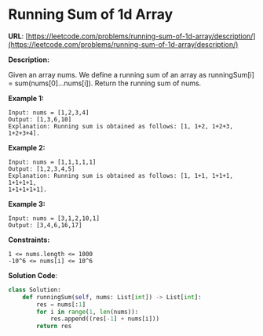 # Running Sum of 1d Array
**URL**: [https://leetcode.com/problems/running-sum-of-1d-array/description/](https://leetcode.com/problems/running-sum-of-1d-array/description/)

**Description:**

Given an array nums. We define a running sum of an array as runningSum[i] =
sum(nums[0]…nums[i]).
Return the running sum of nums.

 __Example 1:__
```
Input: nums = [1,2,3,4]
Output: [1,3,6,10]
Explanation: Running sum is obtained as follows: [1, 1+2, 1+2+3, 1+2+3+4].
```

 __Example 2:__
```
Input: nums = [1,1,1,1,1]
Output: [1,2,3,4,5]
Explanation: Running sum is obtained as follows: [1, 1+1, 1+1+1, 1+1+1+1,
1+1+1+1+1].
```

 __Example 3:__
```
Input: nums = [3,1,2,10,1]
Output: [3,4,6,16,17]
```

 __Constraints:__
```
1 <= nums.length <= 1000
-10^6 <= nums[i] <= 10^6
```

**Solution Code**:
```python
class Solution:
    def runningSum(self, nums: List[int]) -> List[int]:
        res = nums[:1]
        for i in range(1, len(nums)):
            res.append((res[-1] + nums[i]))
        return res
```
